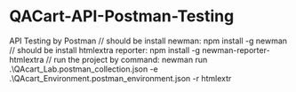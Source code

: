 # QACart-API-Postman-Testing
API Testing by Postman
// should be install newman: npm install -g newman
// should be install htmlextra reporter: npm install -g newman-reporter-htmlextra
// run the project by command:  newman run .\QAcart_Lab.postman_collection.json -e .\QAcart_Environment.postman_environment.json -r htmlextr

